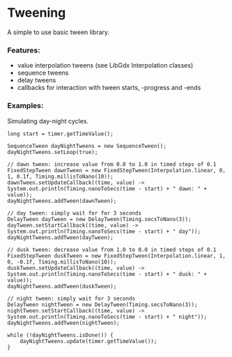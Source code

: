 # Tweening
A simple to use basic tween library.

### Features:
- value interpolation tweens (see LibGdx Interpolation classes)
- sequence tweens
- delay tweens
- callbacks for interaction with tween starts, -progress and -ends

### Examples:
Simulating day-night cycles.
```
long start = timer.getTimeValue();

SequenceTween dayNightTweens = new SequenceTween();
dayNightTweens.setLoop(true);

// dawn tween: increase value from 0.0 to 1.0 in timed steps of 0.1
FixedStepTween dawnTween = new FixedStepTween(Interpolation.linear, 0, 1, 0.1f, Timing.millisToNano(10));
dawnTween.setUpdateCallback((time, value) -> System.out.println(Timing.nanoToSecs(time - start) + " dawn: " + value));
dayNightTweens.addTween(dawnTween);

// day tween: simply wait for for 3 seconds
DelayTween dayTween = new DelayTween(Timing.secsToNano(3));
dayTween.setStartCallback((time, value) -> System.out.println(Timing.nanoToSecs(time - start) + " day"));
dayNightTweens.addTween(dayTween);

// dusk tween: decrease value from 1.0 to 0.0 in timed steps of 0.1
FixedStepTween duskTween = new FixedStepTween(Interpolation.linear, 1, 0, -0.1f, Timing.millisToNano(10));
duskTween.setUpdateCallback((time, value) -> System.out.println(Timing.nanoToSecs(time - start) + " dusk: " + value));
dayNightTweens.addTween(duskTween);

// night tween: simply wait for 3 seconds
DelayTween nightTween = new DelayTween(Timing.secsToNano(3));
nightTween.setStartCallback((time, value) -> System.out.println(Timing.nanoToSecs(time - start) + " night"));
dayNightTweens.addTween(nightTween);

while (!dayNightTweens.isDone()) {
    dayNightTweens.update(timer.getTimeValue());
}

```
